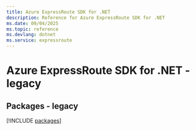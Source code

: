 ```yaml
---
title: Azure ExpressRoute SDK for .NET
description: Reference for Azure ExpressRoute SDK for .NET
ms.date: 09/04/2025
ms.topic: reference
ms.devlang: dotnet
ms.service: expressroute
---
```

# Azure ExpressRoute SDK for .NET - legacy
## Packages - legacy
[!INCLUDE [packages](expressroute-index.md)]